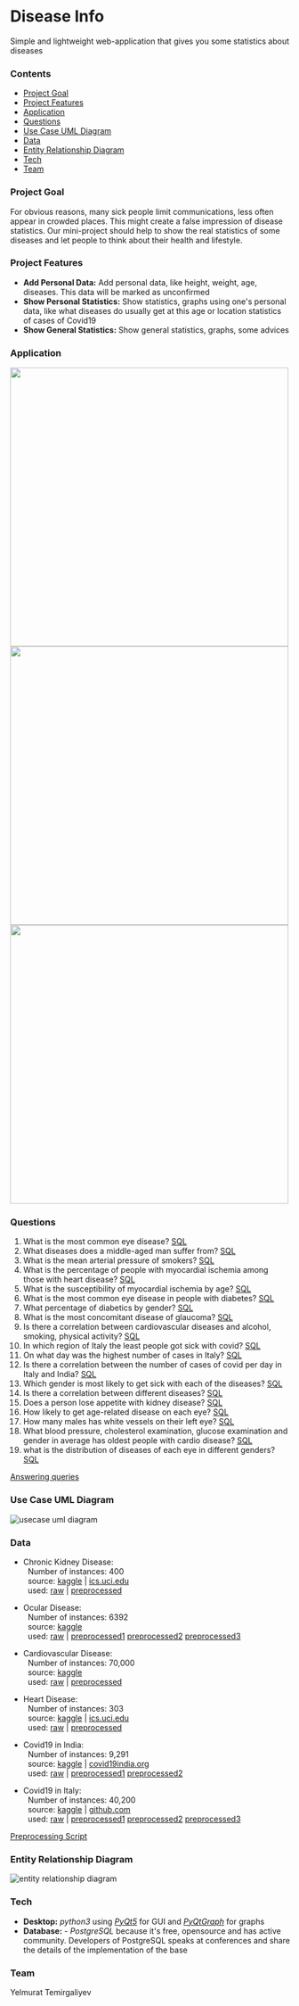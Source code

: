 # Disease Info
Simple and lightweight web-application that gives you some statistics about diseases

### Contents
+ [Project Goal](#project-goal)
+ [Project Features](#project-features)
+ [Application](#application)
+ [Questions](#questions)
+ [Use Case UML Diagram](#use-case-uml-diagram)
+ [Data](#data)
+ [Entity Relationship Diagram](#entity-relationship-diagram)
+ [Tech](#tech)
+ [Team](#team)

### Project Goal
For obvious reasons, many sick people limit communications, less often appear in crowded places. This might create a false impression of disease statistics. Our mini-project should help to show the real statistics of some diseases and let people to think about their health and lifestyle. 

### Project Features
- **Add Personal Data:** Add personal data, like height, weight, age, diseases. This data will be marked as unconfirmed
- **Show Personal Statistics:** Show statistics, graphs using one's personal data, like what diseases do usually get at this age or location statistics of cases of Covid19 
- **Show General Statistics:** Show general statistics, graphs, some advices

### Application
<img src="img/app_general_graphs.png" width="500">
<img src="img/app_personal_quetsions.png" width="500">
<img src="img/app_personal_stats.png" width="500">

### Questions
1. What is the most common eye disease? [SQL](queries/questions/1.pgsql)
2. What diseases does a middle-aged man suffer from? [SQL](queries/questions/2.pgsql)
3. What is the mean arterial pressure of smokers? [SQL](queries/questions/3.pgsql)
4. What is the percentage of people with myocardial ischemia among those with heart disease? [SQL](queries/questions/4.pgsql)
5. What is the susceptibility of myocardial ischemia by age? [SQL](queries/questions/5.pgsql)
6. What is the most common eye disease in people with diabetes? [SQL](queries/questions/6.pgsql)
7. What percentage of diabetics by gender? [SQL](queries/questions/7.pgsql)
8. What is the most concomitant disease of glaucoma? [SQL](queries/questions/8.pgsql)
9. Is there a correlation between cardiovascular diseases and alcohol, smoking, physical activity? [SQL](queries/questions/9.pgsql)
10. In which region of Italy the least people got sick with covid? [SQL](queries/questions/10.pgsql)
11. On what day was the highest number of cases in Italy? [SQL](queries/questions/11.pgsql)
12. Is there a correlation between the number of cases of covid per day in Italy and India? [SQL](queries/questions/12.pgsql)
13. Which gender is most likely to get sick with each of the diseases? [SQL](queries/questions/13.pgsql)
14. Is there a correlation between different diseases? [SQL](queries/questions/14.pgsql)
15. Does a person lose appetite with kidney disease? [SQL](queries/questions/15.pgsql)
16. How likely to get age-related disease on each eye? [SQL](queries/questions/16.pgsql)
17. How many males has white vessels on their left eye? [SQL](queries/questions/17.pgsql)
18. What blood pressure, cholesterol examination, glucose examination and gender in average has oldest people with cardio disease? [SQL](queries/questions/18.pgsql)
19. what is the distribution of diseases of each eye in different genders? [SQL](queries/questions/19.pgsql)

[Answering queries](queries/questions) 

### Use Case UML Diagram
![usecase uml diagram](img/DiseaseInfo-UseCase-UML.png)

### Data
- Chronic Kidney Disease:  
  &nbsp;&nbsp;Number of instances: 400  
  &nbsp;&nbsp;source: [kaggle](https://www.kaggle.com/mansoordaku/ckdisease)  |  [ics.uci.edu](https://archive.ics.uci.edu/ml/datasets/Chronic_Kidney_Disease)  
  &nbsp;&nbsp;used: [raw](data/raw/kidney_disease.csv) | [preprocessed](data/preprocessed/kidney.csv)
  
- Ocular Disease:  
  &nbsp;&nbsp;Number of instances: 6392  
  &nbsp;&nbsp;source: [kaggle](https://www.kaggle.com/andrewmvd/ocular-disease-recognition-odir5k)  
  &nbsp;&nbsp;used: [raw](data/raw/ocular_disease.csv) | [preprocessed1](data/preprocessed/ocular.csv) [preprocessed2](data/preprocessed/ocular_diag_keywords.csv) [preprocessed3](data/preprocessed/eye_diagnostics.csv)

- Cardiovascular Disease:  
  &nbsp;&nbsp;Number of instances: 70,000  
  &nbsp;&nbsp;source: [kaggle](https://www.kaggle.com/sulianova/cardiovascular-disease-dataset)  
  &nbsp;&nbsp;used: [raw](data/raw/cardio_train.csv) | [preprocessed](data/preprocessed/cardio.csv)

- Heart Disease:  
  &nbsp;&nbsp;Number of instances: 303  
  &nbsp;&nbsp;source: [kaggle](https://www.kaggle.com/ronitf/heart-disease-uci)  |  [ics.uci.edu](https://archive.ics.uci.edu/ml/datasets/Heart+Disease)  
  &nbsp;&nbsp;used: [raw](data/raw/heart.csv) | [preprocessed](data/preprocessed/heart.csv)

- Covid19 in India:  
  &nbsp;&nbsp;Number of instances: 9,291  
  &nbsp;&nbsp;source: [kaggle](https://www.kaggle.com/sudalairajkumar/covid19-in-india)  |  [covid19india.org](https://api.covid19india.org/)  
  &nbsp;&nbsp;used: [raw](data/raw/covid_19_india.csv) | [preprocessed1](data/preprocessed/covid_india.csv) [preprocessed2](data/preprocessed/indian_states.csv)

- Covid19 in Italy:  
  &nbsp;&nbsp;Number of instances: 40,200  
  &nbsp;&nbsp;source: [kaggle](https://www.kaggle.com/sudalairajkumar/covid19-in-italy)  |  [github.com](https://github.com/pcm-dpc/COVID-19)  
  &nbsp;&nbsp;used: [raw](data/raw/covid19_italy_province.csv) | [preprocessed1](data/preprocessed/covid_italy.csv) [preprocessed2](data/preprocessed/italy_provinces.csv) [preprocessed3](data/preprocessed/italy_regions.csv)  
  
[Preprocessing Script](data/process_data.ipynb)

### Entity Relationship Diagram
![entity relationship diagram](img/DiseaseInfo-ER.png)

### Tech
- **Desktop:** *python3* using [*PyQt5*](https://www.riverbankcomputing.com/static/Docs/PyQt5/) for GUI and [*PyQtGraph*](http://www.pyqtgraph.org/) for graphs
- **Database:** - *PostgreSQL* because it's free, opensource and has active community. Developers of PostgreSQL speaks at conferences and share the details of the implementation of the base

### Team
Yelmurat Temirgaliyev  
